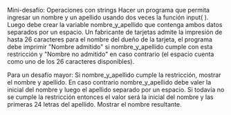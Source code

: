 Mini-desafío: Operaciones con strings
Hacer un programa que permita ingresar un nombre y un apellido usando dos veces la función input( ). 
Luego debe crear la variable nombre_y_apellido que contenga ambos datos separados por un espacio. 
Un fabricante de tarjetas admite la impresión de hasta 26 caracteres para el nombre del dueño de la tarjeta, el programa debe imprimir 
"Nombre admitido" si nombre_y_apellido cumple con esta restricción y "Nombre no admitido" en caso contrario (el espacio cuenta como 
uno de los 26 caracteres disponibles).

Para un desafío mayor: Si nombre_y_apellido cumple la restricción, mostrar el nombre y apellido. 
En caso contrario nombre_y_apellido debe valer la inicial del nombre y luego el apellido separado por un espacio. 
Si todavía no se cumple la restricción entonces el valor será la inicial del nombre y las primeras 24 letras del apellido. 
Mostrar el nombre resultante.

